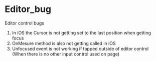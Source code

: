 # Editor_bug
Editor control bugs
1. In iOS the Cursor is not getting set to the last position when getting focus
2. OnMesure method is also not getting called in iOS
3. Unfocused event is not working if tapped outside of editor control (When there is no other input control used on page)
